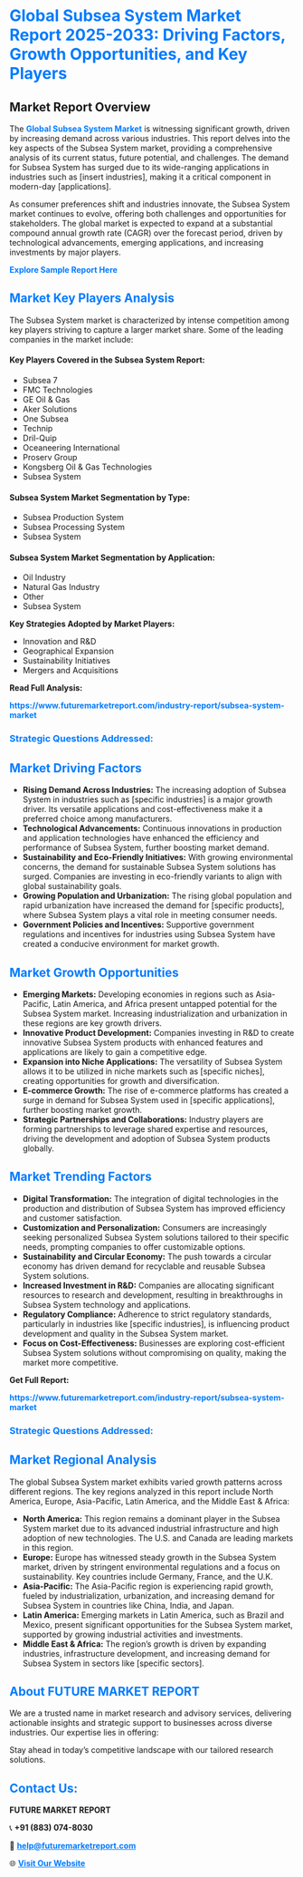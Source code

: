 <h1 style="color: #007BFF;">Global Subsea System Market Report 2025-2033: Driving Factors, Growth Opportunities, and Key Players</h1>

<section id="overview">
<h2>Market Report Overview</h2>
<p>The <a href="https://www.futuremarketreport.com/industry-report/subsea-system-market" style="color: #007BFF; text-decoration: none;"><strong>Global Subsea System Market</strong></a> is witnessing significant growth, driven by increasing demand across various industries. This report delves into the key aspects of the Subsea System market, providing a comprehensive analysis of its current status, future potential, and challenges. The demand for Subsea System has surged due to its wide-ranging applications in industries such as [insert industries], making it a critical component in modern-day [applications].</p>
<p>As consumer preferences shift and industries innovate, the Subsea System market continues to evolve, offering both challenges and opportunities for stakeholders. The global market is expected to expand at a substantial compound annual growth rate (CAGR) over the forecast period, driven by technological advancements, emerging applications, and increasing investments by major players.</p>
</section>

<section id="overview">
<p><a href="https://www.futuremarketreport.com/request-sample/reportId=110184" style="color: #007BFF; text-decoration: none;"><strong>Explore Sample Report Here</strong></a></p>
</section>

<section id="key-players">
<h2 style="color: #007BFF;">Market Key Players Analysis</h2>
<p>The Subsea System market is characterized by intense competition among key players striving to capture a larger market share. Some of the leading companies in the market include:</p>
<h4>Key Players Covered in the Subsea System Report:</h4>
<ul><li>Subsea 7</li><li>FMC Technologies</li><li>GE Oil &amp; Gas</li><li>Aker Solutions</li><li>One Subsea</li><li>Technip</li><li>Dril-Quip</li><li>Oceaneering International</li><li>Proserv Group</li><li>Kongsberg Oil &amp; Gas Technologies</li><li>Subsea System</li></ul>
<h4>Subsea System Market Segmentation by Type:</h4>
<ul><li>Subsea Production System</li><li>Subsea Processing System</li><li>Subsea System</li></ul>

<h4>Subsea System Market Segmentation by Application:</h4>
<ul><li>Oil Industry</li><li>Natural Gas Industry</li><li>Other</li><li>Subsea System</li></ul>
<p><strong>Key Strategies Adopted by Market Players:</strong></p>
<ul>
<li>Innovation and R&D</li>
<li>Geographical Expansion</li>
<li>Sustainability Initiatives</li>
<li>Mergers and Acquisitions</li>
</ul>
</section>

<section>
<p><strong>Read Full Analysis: </strong></p><a href="https://www.futuremarketreport.com/industry-report/subsea-system-market" style="color: #007BFF; text-decoration: none;"><strong>https://www.futuremarketreport.com/industry-report/subsea-system-market</strong></a>
<h3 style="color: #007BFF;">Strategic Questions Addressed:</h3>
</section>

<section id="driving-factors">
<h2 style="color: #007BFF;">Market Driving Factors</h2>
<ul>
<li><strong>Rising Demand Across Industries:</strong> The increasing adoption of Subsea System in industries such as [specific industries] is a major growth driver. Its versatile applications and cost-effectiveness make it a preferred choice among manufacturers.</li>
<li><strong>Technological Advancements:</strong> Continuous innovations in production and application technologies have enhanced the efficiency and performance of Subsea System, further boosting market demand.</li>
<li><strong>Sustainability and Eco-Friendly Initiatives:</strong> With growing environmental concerns, the demand for sustainable Subsea System solutions has surged. Companies are investing in eco-friendly variants to align with global sustainability goals.</li>
<li><strong>Growing Population and Urbanization:</strong> The rising global population and rapid urbanization have increased the demand for [specific products], where Subsea System plays a vital role in meeting consumer needs.</li>
<li><strong>Government Policies and Incentives:</strong> Supportive government regulations and incentives for industries using Subsea System have created a conducive environment for market growth.</li>
</ul>
</section>

<section id="growth-opportunities">
<h2 style="color: #007BFF;">Market Growth Opportunities</h2>
<ul>
<li><strong>Emerging Markets:</strong> Developing economies in regions such as Asia-Pacific, Latin America, and Africa present untapped potential for the Subsea System market. Increasing industrialization and urbanization in these regions are key growth drivers.</li>
<li><strong>Innovative Product Development:</strong> Companies investing in R&D to create innovative Subsea System products with enhanced features and applications are likely to gain a competitive edge.</li>
<li><strong>Expansion into Niche Applications:</strong> The versatility of Subsea System allows it to be utilized in niche markets such as [specific niches], creating opportunities for growth and diversification.</li>
<li><strong>E-commerce Growth:</strong> The rise of e-commerce platforms has created a surge in demand for Subsea System used in [specific applications], further boosting market growth.</li>
<li><strong>Strategic Partnerships and Collaborations:</strong> Industry players are forming partnerships to leverage shared expertise and resources, driving the development and adoption of Subsea System products globally.</li>
</ul>
</section>

<section id="trending-factors">
<h2 style="color: #007BFF;">Market Trending Factors</h2>
<ul>
<li><strong>Digital Transformation:</strong> The integration of digital technologies in the production and distribution of Subsea System has improved efficiency and customer satisfaction.</li>
<li><strong>Customization and Personalization:</strong> Consumers are increasingly seeking personalized Subsea System solutions tailored to their specific needs, prompting companies to offer customizable options.</li>
<li><strong>Sustainability and Circular Economy:</strong> The push towards a circular economy has driven demand for recyclable and reusable Subsea System solutions.</li>
<li><strong>Increased Investment in R&D:</strong> Companies are allocating significant resources to research and development, resulting in breakthroughs in Subsea System technology and applications.</li>
<li><strong>Regulatory Compliance:</strong> Adherence to strict regulatory standards, particularly in industries like [specific industries], is influencing product development and quality in the Subsea System market.</li>
<li><strong>Focus on Cost-Effectiveness:</strong> Businesses are exploring cost-efficient Subsea System solutions without compromising on quality, making the market more competitive.</li>
</ul>
</section>

<section>
<p><strong>Get Full Report: </strong></p><a href="https://www.futuremarketreport.com/industry-report/subsea-system-market" style="color: #007BFF; text-decoration: none;"><strong>https://www.futuremarketreport.com/industry-report/subsea-system-market</strong></a>
<h3 style="color: #007BFF;">Strategic Questions Addressed:</h3>
</section>


<section id="regional-analysis">
<h2 style="color: #007BFF;">Market Regional Analysis</h2>
<p>The global Subsea System market exhibits varied growth patterns across different regions. The key regions analyzed in this report include North America, Europe, Asia-Pacific, Latin America, and the Middle East & Africa:</p>
<ul>
<li><strong>North America:</strong> This region remains a dominant player in the Subsea System market due to its advanced industrial infrastructure and high adoption of new technologies. The U.S. and Canada are leading markets in this region.</li>
<li><strong>Europe:</strong> Europe has witnessed steady growth in the Subsea System market, driven by stringent environmental regulations and a focus on sustainability. Key countries include Germany, France, and the U.K.</li>
<li><strong>Asia-Pacific:</strong> The Asia-Pacific region is experiencing rapid growth, fueled by industrialization, urbanization, and increasing demand for Subsea System in countries like China, India, and Japan.</li>
<li><strong>Latin America:</strong> Emerging markets in Latin America, such as Brazil and Mexico, present significant opportunities for the Subsea System market, supported by growing industrial activities and investments.</li>
<li><strong>Middle East & Africa:</strong> The region’s growth is driven by expanding industries, infrastructure development, and increasing demand for Subsea System in sectors like [specific sectors].</li>
</ul>
</section>

<footer>
<h2 style="color: #007BFF;">About FUTURE MARKET REPORT</h2>
<p>We are a trusted name in market research and advisory services, delivering actionable insights and strategic support to businesses across diverse industries. Our expertise lies in offering:</p>

<p>Stay ahead in today’s competitive landscape with our tailored research solutions.</p>

<h2 style="color: #007BFF;">Contact Us:</h2>
<p><strong>FUTURE MARKET REPORT</strong></p>
<p>📞 <strong>+91 (883) 074-8030</strong></p>
<p>📧 <strong><a href="mailto:help@futuremarketreport.com" style="color: #007BFF;">help@futuremarketreport.com</a></strong></p>
<p>🌐 <strong><a href="https://www.futuremarketreport.com/" style="color: #007BFF;">Visit Our Website</a></strong></p>
</footer>